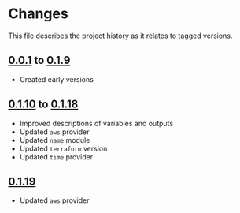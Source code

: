 # Changes
This file describes the project history as it relates to tagged versions.

## [0.0.1](.) to [0.1.9](.)
- Created early versions

## [0.1.10](.) to [0.1.18](.)
- Improved descriptions of variables and outputs
- Updated `aws` provider
- Updated `name` module
- Updated `terraform` version
- Updated `time` provider

## [0.1.19](.)
- Updated `aws` provider
